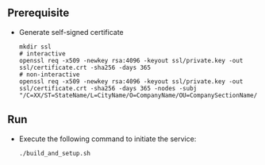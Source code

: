 ## Prerequisite
-  Generate self-signed certificate
    ```
    mkdir ssl
    # interactive
    openssl req -x509 -newkey rsa:4096 -keyout ssl/private.key -out ssl/certificate.crt -sha256 -days 365
    # non-interactive
    openssl req -x509 -newkey rsa:4096 -keyout ssl/private.key -out ssl/certificate.crt -sha256 -days 365 -nodes -subj "/C=XX/ST=StateName/L=CityName/O=CompanyName/OU=CompanySectionName/CN=CommonNameOrHostname"
    ```
## Run
- Execute the following command to initiate the service:
    ```
    ./build_and_setup.sh
    ```
